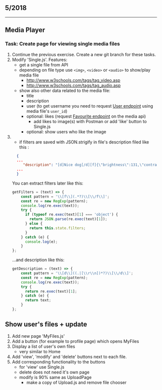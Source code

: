 
## 5/2018

---

## Media Player

### Task: Create page for viewing single media files

1. Continue the previous exercise. Create a new git branch for these tasks.
1. Modify 'Single.js'. Features:
    - get a single file from API
    - depending on file type use `<img>`, `<video>` or `<audio>` to show/play media file
        - <http://www.w3schools.com/tags/tag_video.asp>
        - <http://www.w3schools.com/tags/tag_audio.asp>
    - show also other data related to the media file:
        - title
        - description
        - user (to get username you need to request [User endpoint](http://media.mw.metropolia.fi/wbma/docs/#api-User-GetUser) using media file's `user_id`)
        - optional: likes (request [Favourite endpoint](http://media.mw.metropolia.fi/wbma/docs/#api-Favourite) on the media api)
            - add likes to image(s) with Postman or add 'like' button to Single.js
        - optional: show users who like the image
 1. - if filters are saved with JSON.strigify in file's description filed like this :
    ```json
      { 
      ...
         "description": "[d]Nice dog[/d][f]{\"brightness\":131,\"contrast\":110,\"warmth\":10,\"saturation\":90}[/f]",
      ...
      }
    ```
    You can extract filters later like this:
    ```javascript
    getFilters = (text) => {
        const pattern = '\\[f\\](.*?)\\[\\/f\\]';
        const re = new RegExp(pattern);
        console.log(re.exec(text));
        try {
          if (typeof re.exec(text)[1] === 'object') {
            return JSON.parse(re.exec(text)[1]);
          } else {
            return this.state.filters;
          }
        } catch (e) {
          console.log(e);
        }
    };
    ```
    ...and description like this:
    ```javascript
    getDescription = (text) => {
        const pattern = '\\[d\\]((.|[\\r\\n])*?)\\[\\/d\\]';
        const re = new RegExp(pattern);
        console.log(re.exec(text));
        try {
          return re.exec(text)[1];
        } catch (e) {
          return text;
        }
    };
    ```

## Show user's files + update


1. Add new page 'MyFiles.js'
1. Add a button (for example to profile page) which opens MyFiles
1. Display a list of user's own files
    - very similar to Home
1. Add 'view', 'modify' and 'delete' buttons next to each file.
1. Add corresponding functionality to the buttons
    - for 'view' use Single.js
    - delete does not need it's own page
    - modify is 90% same as UploadPage
        - make a copy of Upload.js and remove file chooser
